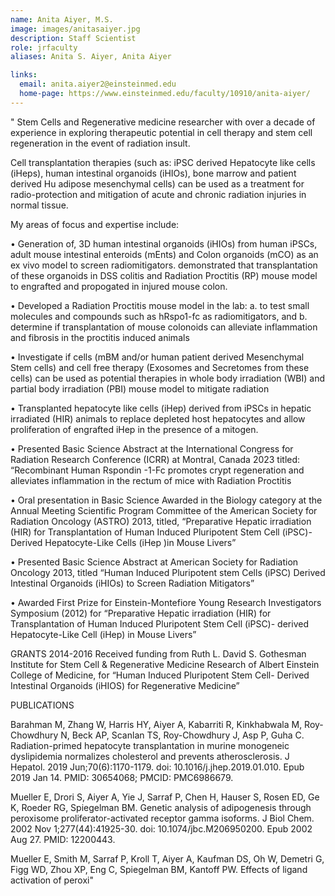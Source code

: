 ```yaml
---
name: Anita Aiyer, M.S.
image: images/anitasaiyer.jpg
description: Staff Scientist
role: jrfaculty
aliases: Anita S. Aiyer, Anita Aiyer

links:
  email: anita.aiyer2@einsteinmed.edu
  home-page: https://www.einsteinmed.edu/faculty/10910/anita-aiyer/
---
```


" Stem Cells and Regenerative medicine researcher with over a decade of experience in exploring 
 therapeutic potential in cell therapy and stem cell regeneration in the event of radiation insult. 

Cell transplantation therapies (such as: iPSC derived Hepatocyte like cells (iHeps), human intestinal organoids (iHIOs), bone marrow and patient derived Hu adipose mesenchymal cells) can be used as a treatment for radio-protection and mitigation of acute and chronic radiation injuries in normal tissue.

My areas of focus and expertise include:

• Generation of, 3D human intestinal organoids (iHIOs) from human iPSCs, adult mouse intestinal
   enteroids (mEnts) and Colon organoids (mCO) as an ex vivo model to screen radiomitigators. 
   demonstrated that transplantation of these organoids in DSS colitis and Radiation Proctitis (RP)
   mouse model to engrafted and propogated in injured mouse colon.

• Developed a Radiation Proctitis mouse model in the lab: a. to test small molecules and
  compounds such as hRspo1-fc as radiomitigators, and b. determine if transplantation of mouse 
  colonoids can alleviate inflammation and fibrosis in the proctitis induced animals

• Investigate if cells (mBM and/or human patient derived Mesenchymal Stem cells) and cell free
   therapy (Exosomes and Secretomes  from these cells) can be used as  potential therapies in
   whole body irradiation (WBI) and partial body irradiation (PBI) mouse model to mitigate radiation

• Transplanted hepatocyte like cells (iHep) derived from iPSCs in hepatic irradiated (HIR) animals to 
   replace depleted host hepatocytes and allow proliferation of engrafted iHep in the presence of a
   mitogen. 

• Presented Basic Science Abstract at the International Congress for Radiation Research Conference (ICRR) at Montral, Canada 2023 titled: “Recombinant Human Rspondin -1-Fc promotes crypt regeneration and alleviates inflammation in the rectum of mice with Radiation Proctitis	

• Oral presentation in Basic Science Awarded in the Biology category at the Annual Meeting 
Scientific Program Committee of the American Society for Radiation Oncology (ASTRO) 2013, titled, “Preparative Hepatic irradiation (HIR) for Transplantation of Human Induced Pluripotent Stem Cell (iPSC)-Derived Hepatocyte-Like Cells (iHep )in Mouse Livers”

• Presented Basic Science Abstract at American Society for Radiation Oncology 2013, titled “Human Induced Pluripotent stem Cells (iPSC) Derived Intestinal Organoids (iHIOs) to Screen Radiation Mitigators”

• Awarded First Prize for Einstein-Montefiore Young Research Investigators Symposium (2012) for “Preparative Hepatic irradiation (HIR) for Transplantation of Human Induced Pluripotent Stem Cell (iPSC)- derived Hepatocyte-Like Cell (iHep) in Mouse Livers”

GRANTS									                                             2014-2016
Received funding from Ruth L. David S. Gothesman Institute for Stem Cell & Regenerative Medicine Research of Albert   Einstein College of Medicine, for “Human Induced Pluripotent Stem Cell- Derived Intestinal Organoids (iHIOS) for Regenerative Medicine”

PUBLICATIONS 

Barahman M, Zhang W, Harris HY, Aiyer A, Kabarriti R, Kinkhabwala M, Roy-Chowdhury N, Beck AP, Scanlan TS, Roy-Chowdhury J, Asp P, Guha C. Radiation-primed hepatocyte transplantation in murine monogeneic dyslipidemia normalizes cholesterol and prevents atherosclerosis. J Hepatol. 2019 Jun;70(6):1170-1179. doi: 10.1016/j.jhep.2019.01.010. Epub 2019 Jan 14. PMID: 30654068; PMCID: PMC6986679.

Mueller E, Drori S, Aiyer A, Yie J, Sarraf P, Chen H, Hauser S, Rosen ED, Ge K, Roeder RG, Spiegelman BM. Genetic analysis of adipogenesis through peroxisome proliferator-activated receptor gamma isoforms. J Biol Chem. 2002 Nov 1;277(44):41925-30. doi: 10.1074/jbc.M206950200. Epub 2002 Aug 27. PMID: 12200443.

Mueller E, Smith M, Sarraf P, Kroll T, Aiyer A, Kaufman DS, Oh W, Demetri G, Figg WD, Zhou XP, Eng C, Spiegelman BM, Kantoff PW. Effects of ligand activation of peroxi"
